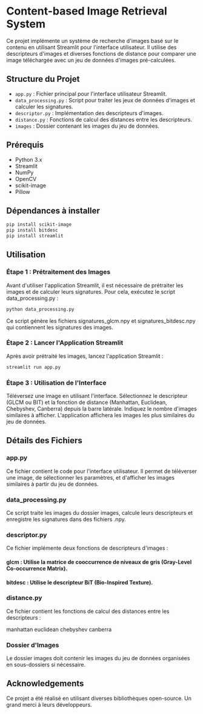 # Content-based Image Retrieval System

Ce projet implémente un système de recherche d'images basé sur le contenu en utilisant Streamlit pour l'interface utilisateur. Il utilise des descripteurs d'images et diverses fonctions de distance pour comparer une image téléchargée avec un jeu de données d'images pré-calculées.

## Structure du Projet

- `app.py` : Fichier principal pour l'interface utilisateur Streamlit.
- `data_processing.py` : Script pour traiter les jeux de données d'images et calculer les signatures.
- `descriptor.py` : Implémentation des descripteurs d'images.
- `distance.py` : Fonctions de calcul des distances entre les descripteurs.
- `images` : Dossier contenant les images du jeu de données.

## Prérequis

- Python 3.x
- Streamlit
- NumPy
- OpenCV
- scikit-image
- Pillow
## Dépendances à installer 
```bash
pip install scikit-image
pip install bitdesc
pip install streamlit 
```
## Utilisation
### Étape 1 : Prétraitement des Images
Avant d'utiliser l'application Streamlit, il est nécessaire de prétraiter les images et de calculer leurs signatures. Pour cela, exécutez le script data_processing.py :

```bash
python data_processing.py
```
Ce script génère les fichiers signatures_glcm.npy et signatures_bitdesc.npy qui contiennent les signatures des images.

### Étape 2 : Lancer l'Application Streamlit
Après avoir prétraité les images, lancez l'application Streamlit :

```bash
streamlit run app.py
```
### Étape 3 : Utilisation de l'Interface
Téléversez une image en utilisant l'interface.
Sélectionnez le descripteur (GLCM ou BIT) et la fonction de distance (Manhattan, Euclidean, Chebyshev, Canberra) depuis la barre latérale.
Indiquez le nombre d'images similaires à afficher.
L'application affichera les images les plus similaires du jeu de données.
## Détails des Fichiers
### app.py
Ce fichier contient le code pour l'interface utilisateur. Il permet de téléverser une image, de sélectionner les paramètres, et d'afficher les images similaires à partir du jeu de données.

### data_processing.py
Ce script traite les images du dossier images, calcule leurs descripteurs et enregistre les signatures dans des fichiers .npy.

### descriptor.py
Ce fichier implémente deux fonctions de descripteurs d'images :

#### glcm : Utilise la matrice de cooccurrence de niveaux de gris (Gray-Level Co-occurrence Matrix).
#### bitdesc : Utilise le descripteur BiT (Bio-Inspired Texture).
### distance.py
Ce fichier contient les fonctions de calcul des distances entre les descripteurs :

manhattan
euclidean
chebyshev
canberra
### Dossier d'Images
Le dossier images doit contenir les images du jeu de données organisées en sous-dossiers si nécessaire.

## Acknowledgements
Ce projet a été réalisé en utilisant diverses bibliothèques open-source. Un grand merci à leurs développeurs.


